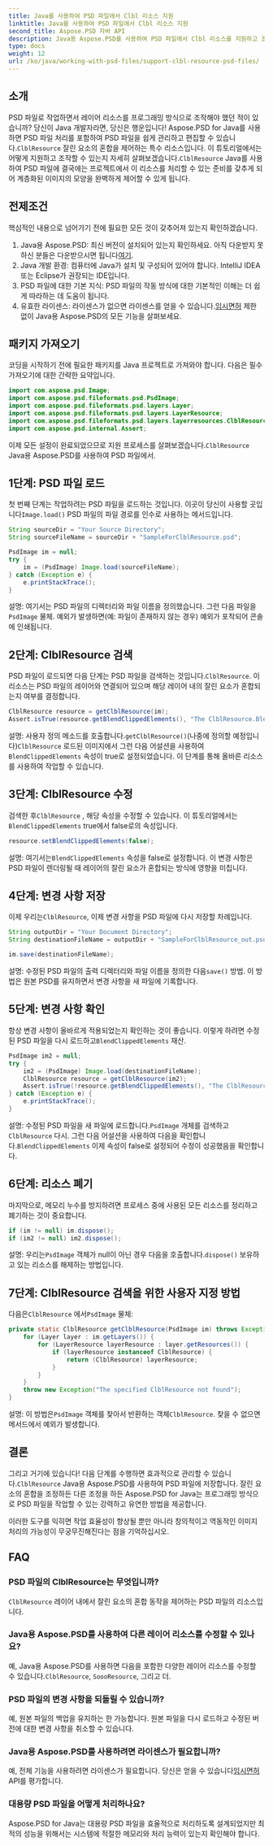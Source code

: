 ```yaml
---
title: Java를 사용하여 PSD 파일에서 Clbl 리소스 지원
linktitle: Java를 사용하여 PSD 파일에서 Clbl 리소스 지원
second_title: Aspose.PSD 자바 API
description: Java용 Aspose.PSD를 사용하여 PSD 파일에서 Clbl 리소스를 지원하고 조작하는 방법을 알아보세요. 이 세부 가이드에서는 전제 조건, 단계별 지침 및 FAQ를 다룹니다.
type: docs
weight: 12
url: /ko/java/working-with-psd-files/support-clbl-resource-psd-files/
---
```

## 소개

 PSD 파일로 작업하면서 레이어 리소스를 프로그래밍 방식으로 조작해야 했던 적이 있습니까? 당신이 Java 개발자라면, 당신은 행운입니다! Aspose.PSD for Java를 사용하면 PSD 파일 처리를 포함하여 PSD 파일을 쉽게 관리하고 편집할 수 있습니다.`ClblResource` 잘린 요소의 혼합을 제어하는 특수 리소스입니다. 이 튜토리얼에서는 어떻게 지원하고 조작할 수 있는지 자세히 살펴보겠습니다.`ClblResource` Java를 사용하여 PSD 파일에 결국에는 프로젝트에서 이 리소스를 처리할 수 있는 준비를 갖추게 되어 계층화된 이미지의 모양을 완벽하게 제어할 수 있게 됩니다.

## 전제조건

핵심적인 내용으로 넘어가기 전에 필요한 모든 것이 갖추어져 있는지 확인하겠습니다.

1.  Java용 Aspose.PSD: 최신 버전이 설치되어 있는지 확인하세요. 아직 다운받지 못하신 분들은 다운받으시면 됩니다[여기](https://releases.aspose.com/psd/java/).
2. Java 개발 환경: 컴퓨터에 Java가 설치 및 구성되어 있어야 합니다. IntelliJ IDEA 또는 Eclipse가 권장되는 IDE입니다.
3. PSD 파일에 대한 기본 지식: PSD 파일의 작동 방식에 대한 기본적인 이해는 더 쉽게 따라하는 데 도움이 됩니다.
4.  유효한 라이센스: 라이센스가 없으면 라이센스를 얻을 수 있습니다.[임시면허](https://purchase.aspose.com/temporary-license/) 제한 없이 Java용 Aspose.PSD의 모든 기능을 살펴보세요.

## 패키지 가져오기

코딩을 시작하기 전에 필요한 패키지를 Java 프로젝트로 가져와야 합니다. 다음은 필수 가져오기에 대한 간략한 요약입니다.

```java
import com.aspose.psd.Image;
import com.aspose.psd.fileformats.psd.PsdImage;
import com.aspose.psd.fileformats.psd.layers.Layer;
import com.aspose.psd.fileformats.psd.layers.LayerResource;
import com.aspose.psd.fileformats.psd.layers.layerresources.ClblResource;
import com.aspose.psd.internal.Assert;
```

 이제 모든 설정이 완료되었으므로 지원 프로세스를 살펴보겠습니다.`ClblResource` Java용 Aspose.PSD를 사용하여 PSD 파일에서.

## 1단계: PSD 파일 로드

 첫 번째 단계는 작업하려는 PSD 파일을 로드하는 것입니다. 이곳이 당신이 사용할 곳입니다`Image.load()` PSD 파일의 파일 경로를 인수로 사용하는 메서드입니다.

```java
String sourceDir = "Your Source Directory";
String sourceFileName = sourceDir + "SampleForClblResource.psd";

PsdImage im = null;
try {
    im = (PsdImage) Image.load(sourceFileName);
} catch (Exception e) {
    e.printStackTrace();
}
```

 설명: 여기서는 PSD 파일의 디렉터리와 파일 이름을 정의했습니다. 그런 다음 파일을`PsdImage` 물체. 예외가 발생하면(예: 파일이 존재하지 않는 경우) 예외가 포착되어 콘솔에 인쇄됩니다.

## 2단계: ClblResource 검색

 PSD 파일이 로드되면 다음 단계는 PSD 파일을 검색하는 것입니다.`ClblResource`. 이 리소스는 PSD 파일의 레이어와 연결되어 있으며 해당 레이어 내의 잘린 요소가 혼합되는지 여부를 결정합니다.

```java
ClblResource resource = getClblResource(im);
Assert.isTrue(resource.getBlendClippedElements(), "The ClblResource.BlendClippedElements should be true");
```

 설명: 사용자 정의 메소드를 호출합니다.`getClblResource()`(나중에 정의할 예정입니다)`ClblResource` 로드된 이미지에서 그런 다음 어설션을 사용하여`BlendClippedElements` 속성이 true로 설정되었습니다. 이 단계를 통해 올바른 리소스를 사용하여 작업할 수 있습니다.

## 3단계: ClblResource 수정

 검색한 후`ClblResource` , 해당 속성을 수정할 수 있습니다. 이 튜토리얼에서는`BlendClippedElements` true에서 false로의 속성입니다.

```java
resource.setBlendClippedElements(false);
```

 설명: 여기서는`BlendClippedElements` 속성을 false로 설정합니다. 이 변경 사항은 PSD 파일이 렌더링될 때 레이어의 잘린 요소가 혼합되는 방식에 영향을 미칩니다.

## 4단계: 변경 사항 저장

 이제 우리는`ClblResource`, 이제 변경 사항을 PSD 파일에 다시 저장할 차례입니다.

```java
String outputDir = "Your Document Directory";
String destinationFileName = outputDir + "SampleForClblResource_out.psd";

im.save(destinationFileName);
```

 설명: 수정된 PSD 파일의 출력 디렉터리와 파일 이름을 정의한 다음`save()` 방법. 이 방법은 원본 PSD를 유지하면서 변경 사항을 새 파일에 기록합니다.

## 5단계: 변경 사항 확인

항상 변경 사항이 올바르게 적용되었는지 확인하는 것이 좋습니다. 이렇게 하려면 수정된 PSD 파일을 다시 로드하고`BlendClippedElements` 재산.

```java
PsdImage im2 = null;
try {
    im2 = (PsdImage) Image.load(destinationFileName);
    ClblResource resource = getClblResource(im2);
    Assert.isTrue(!resource.getBlendClippedElements(), "The ClblResource.BlendClippedElements should change to false");
} catch (Exception e) {
    e.printStackTrace();
}
```

 설명: 수정된 PSD 파일을 새 파일에 로드합니다.`PsdImage` 개체를 검색하고`ClblResource` 다시. 그런 다음 어설션을 사용하여 다음을 확인합니다.`BlendClippedElements` 이제 속성이 false로 설정되어 수정이 성공했음을 확인합니다.

## 6단계: 리소스 폐기

마지막으로, 메모리 누수를 방지하려면 프로세스 중에 사용된 모든 리소스를 정리하고 폐기하는 것이 중요합니다.

```java
if (im != null) im.dispose();
if (im2 != null) im2.dispose();
```

 설명: 우리는`PsdImage` 객체가 null이 아닌 경우 다음을 호출합니다.`dispose()` 보유하고 있는 리소스를 해제하는 방법입니다.

## 7단계: ClblResource 검색을 위한 사용자 지정 방법

 다음은`ClblResource` 에서`PsdImage` 물체:

```java
private static ClblResource getClblResource(PsdImage im) throws Exception {
    for (Layer layer : im.getLayers()) {
        for (LayerResource layerResource : layer.getResources()) {
            if (layerResource instanceof ClblResource) {
                return (ClblResource) layerResource;
            }
        }
    }
    throw new Exception("The specified ClblResource not found");
}
```

 설명: 이 방법은`PsdImage` 객체를 찾아서 반환하는 객체`ClblResource`. 찾을 수 없으면 메서드에서 예외가 발생합니다.

## 결론

그리고 거기에 있습니다! 다음 단계를 수행하면 효과적으로 관리할 수 있습니다.`ClblResource` Java용 Aspose.PSD를 사용하여 PSD 파일에 저장합니다. 잘린 요소의 혼합을 조정하든 다른 조정을 하든 Aspose.PSD for Java는 프로그래밍 방식으로 PSD 파일을 작업할 수 있는 강력하고 유연한 방법을 제공합니다.

이러한 도구를 익히면 작업 효율성이 향상될 뿐만 아니라 창의적이고 역동적인 이미지 처리의 가능성이 무궁무진해진다는 점을 기억하십시오.

## FAQ

### PSD 파일의 ClblResource는 무엇입니까?  
`ClblResource` 레이어 내에서 잘린 요소의 혼합 동작을 제어하는 PSD 파일의 리소스입니다.

### Java용 Aspose.PSD를 사용하여 다른 레이어 리소스를 수정할 수 있나요?  
 예, Java용 Aspose.PSD를 사용하면 다음을 포함한 다양한 레이어 리소스를 수정할 수 있습니다.`ClblResource`, `SoooResource`, 그리고 더.

### PSD 파일의 변경 사항을 되돌릴 수 있습니까?  
예, 원본 파일의 백업을 유지하는 한 가능합니다. 원본 파일을 다시 로드하고 수정된 버전에 대한 변경 사항을 취소할 수 있습니다.

### Java용 Aspose.PSD를 사용하려면 라이센스가 필요합니까?  
예, 전체 기능을 사용하려면 라이센스가 필요합니다. 당신은 얻을 수 있습니다[임시면허](https://purchase.aspose.com/temporary-license/) API를 평가합니다.

### 대용량 PSD 파일을 어떻게 처리하나요?  
Aspose.PSD for Java는 대용량 PSD 파일을 효율적으로 처리하도록 설계되었지만 최적의 성능을 위해서는 시스템에 적절한 메모리와 처리 능력이 있는지 확인해야 합니다.